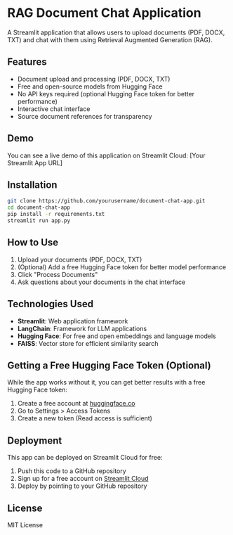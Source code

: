 # RAG Document Chat Application

A Streamlit application that allows users to upload documents (PDF, DOCX, TXT) and chat with them using Retrieval Augmented Generation (RAG).

## Features

- Document upload and processing (PDF, DOCX, TXT)
- Free and open-source models from Hugging Face
- No API keys required (optional Hugging Face token for better performance)
- Interactive chat interface
- Source document references for transparency

## Demo

You can see a live demo of this application on Streamlit Cloud: [Your Streamlit App URL]

## Installation

```bash
git clone https://github.com/yourusername/document-chat-app.git
cd document-chat-app
pip install -r requirements.txt
streamlit run app.py
```

## How to Use

1. Upload your documents (PDF, DOCX, TXT)
2. (Optional) Add a free Hugging Face token for better model performance
3. Click "Process Documents"
4. Ask questions about your documents in the chat interface

## Technologies Used

- **Streamlit**: Web application framework
- **LangChain**: Framework for LLM applications
- **Hugging Face**: For free and open embeddings and language models
- **FAISS**: Vector store for efficient similarity search

## Getting a Free Hugging Face Token (Optional)

While the app works without it, you can get better results with a free Hugging Face token:
1. Create a free account at [huggingface.co](https://huggingface.co)
2. Go to Settings > Access Tokens
3. Create a new token (Read access is sufficient)

## Deployment

This app can be deployed on Streamlit Cloud for free:

1. Push this code to a GitHub repository
2. Sign up for a free account on [Streamlit Cloud](https://streamlit.io/cloud)
3. Deploy by pointing to your GitHub repository

## License

MIT License
